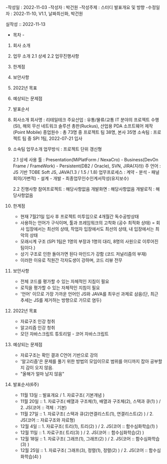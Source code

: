 
-작성일	 : 2022-11-03
-작성자	 : 박건원
-작성주제	: 스터디 발표개요 및 방향
-수정일자	: 2022-11-10, V1.1, 날짜최신화, 박건원


실작성 :: 2022-11-13

- 목차 -
1. 회사 소개 
2. 업무 소개 
	2.1 상세 
	2.2 업무진행사항 
3. 한계점
4. 보안사항 
5. 2022년 목표
6. 예상되는 문제점
7. 발표순서

1. 회사소개 
	회사명 	: 리테일테크 
	주요산업 	: 유통/물류/교통 IT 분야의 프로젝트 수행(SI), 해외 무선 네트워크 솔루션 총판(Ruckus), 산업용 PDA 소프트웨어 제작(Point Mobile)
	종업원수	: 총 73명 중 프로젝트 팀 38명, 본사 35명
	소속팀		: 프로젝트 팀 중 SPI 1팀, 2022-07-21 입사

2. 소속팀 업무소개
	업무방식 	: 프로젝트 단위 갱신형
	
	2.1 상세
	사용 툴	: Presentation(MiPlatForm / NexaCro) - Business(DevOn Frame / FrameWork) - Persistent(DB2 / Oracle), SVN, JIRA(지라)
	주 언어	: JS 기반 TOBE Soft JS, JAVA(1.3 / 1.5 / 1.8)
	업무프로세스	: 계약 - 분석 - 패널회의(가변적) - 설계 - 개발 - 최종업무인수인계서작성(유지보수)
	
	2.2 진행사항
	참여프로젝트	: 해당사항없음
	개발화면 	: 해당사항없음
	개발로직	: 해당사항없음 

3. 한계점 
	- 현재 7월21일 입사 후 프로젝트 미투입으로 4개월간 독수공방상태 
	- 사용하는 언어가 구식이며, 툴과 프레임워크의 고착화 (공수 최적화 상태) = 회사 입장에서는 최선의 상태, 작업자 입장에서도 최선의 상태, 내 입장에서는 최악의 상태
	- 모래시계 구조 (SPI 1팀은 1명의 부장과 1명의 대리, 8명의 사원으로 이루어진 팀이다.)
	- 상기 구조로 인한 돌아가면 된다 마인드가 강함 (코드 저널리즘의 부재)
	- 이러한 이유로 직원간 각자도생이 강하며, 코드 리뷰 전무

4. 보안사항 
	- 전체 코드를 평가할 수 있는 자체적인 지침이 필요
	- 로직을 평가할 수 있는 자체적인 지침이 필요
	- '언어' 이므로 가장 가까운 언어인 JS와 JAVA를 최우선 과제로 삼음(단, 최근 추세는 JS를 제거하는 방향으로 가므로 염두)

5. 2022년 목표
	- 자료구조 인강 청취 
	- 알고리즘 인강 청취 
	- 모던 자바스크립트 튜토리얼 - 코어 자바스크립트

6. 예상되는 문제점
	- 자료구조는 확인 결과 C언어 기반으로 강의 
	- '알고리즘'은 문제를 풀기 위한 방법의 모임이므로 범위를 어디까지 잡아 공부할지 감이 오지 않음.
	- "올해가 얼마 남지 않음"
	
7. 발표순서(6주)
	- 11월 13일 :: 발표개요 / 1. 자료구조( 기본개념 ) 
	- 11월 20일 :: 1. 자료구조( 배열과 구조체(1), 배열과 구조체(2), 스택과 큐(1) 	) 	/ 2. JS(코어 :: 객체 : 기본)
	- 11월 27일 :: 1. 자료구조( 스택과 큐(2)연결리스트(1), 연결리스트(2)		) 	/ 2. JS(코어 :: 자료구조와 자료형)
	- 12월  4일 :: 1. 자료구조( 트리(1), 트리(2) 						) 	/ 2. JS(코어 :: 함수심화학습(1) )
	- 12월 11일 :: 1. 자료구조( 트리(3) 								) 	/ 2. JS(코어 :: 함수심화학습(2) )
	- 12월 18일 :: 1. 자료구조( 그래프(1), 그래프(2) 						) 	/ 2. JS(코어 :: 함수심화학습(3) )
	- 12월 25일 :: 1. 자료구조( 그래프(3), 정렬(1), 정렬(2) 				) 	/ 2. JS(코어 :: 함수심화학습(4) )
